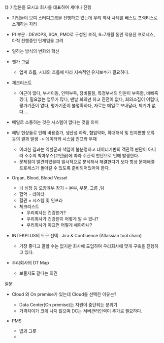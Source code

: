 타 기업분들 모시고 회사를 대표하여 세미나 진행
- 기업들이 모여 스터디그룹을 진행하고 있는데 우리 회사 사례를 베스트 프랙티스로 소개하는 자리
- PI 부문 : DEVOPS, SQA, PMO로 구성된 조직, 6~7개월 동안 적용된 프로세스, 아직 진행중인 단계임을 고려

- 일하는 방식의 변화와 혁신

- 젠가 그림
	- 업계 흐름, 시대의 흐름에 따라 지속적인 유지보수가 필요하다.
- 체크리스트
	- 야근이 많다, 부서이동, 인력부족, 장비품질, 특정부서의 인원이 부족함, 바빠죽겠다, 필요없는 업무가 많다, 맨날 회의만 하고 진전이 없다, 회의소집이 어렵다, 평가기준이 없다, 평가기준이 불명확하다, 자료는 메일로 보내달라, 체계가 없다.... 
- 메일로 소통하는 것은 시스템이 없다는 것을 의미

- 해당 현상들로 인해 비용증가, 생산성 하락, 협업약화, 확대해석 및 인지편향 오류 등의 결과 발생 -> 데이터와 시스템 인프라 부재
	- 이러한 결과는 역할군과 책임이 불분명하고 데이터기반의 객관적 판단이 아니라 소수의 빅마우스(고인물)에 따라 주관적 판단으로 인해 발생한다.
	- 문제점이 발견되었을때 일시적으로 분석해서 해결한다기 보다 항상 문제해결 프로세스가 돌아갈 수 있도록 준비되어있어야 한다.

- Organ, Blood, Blood Vessel
	- 뇌 심장 등 오장육부 장기 = 본부, 부문, 그룹 ,팀
	- 혈액 = 데이터
	- 혈관 = 시스템 및 인프라
	- 체크리스트
		- 우리회사는 건강한가?
		- 우리회사가 건강한지 어떻게 알 수 있나?
		- 우리회사가 아프면 어떻게 해야하나?

- INTEKPLUS의 도구 선택 : Jira & Confluence (Atlassian tool chain)
	- 가장 좋다고 말할 수는 없지만 회사에 도입하여 우리회사에 맞게 구축을 진행하고 있다.

- 우리회사의 DT Map
	- 보물지도 같다는 의견

질문
- Cloud 와 On premise가 있는데 Cloud를 선택한 이유는?
	- Data Center(On premise)는 지원이 중단되는 분위기
	- 가격차이가 크게 나지 않으며 DC는 서버관리인력이 추가로 필요하다.

- PMS
	- 밥과 그릇
	- 